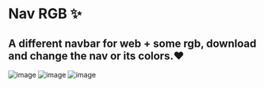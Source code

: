 # Nav RGB ✨
## A different navbar for web + some rgb, download and change the nav or its colors.❤️
![image](https://user-images.githubusercontent.com/94203956/161623583-fa1a645c-a676-4263-9e67-5623ea582331.png)
![image](https://user-images.githubusercontent.com/94203956/161623636-5e3cb15f-02ef-41bc-9b78-c3b45917b716.png)
![image](https://user-images.githubusercontent.com/94203956/161623712-c907a30f-28ae-4b0f-863f-19c022afb079.png)
